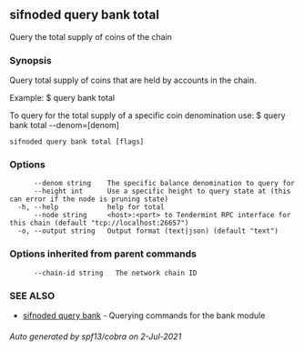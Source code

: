 ## sifnoded query bank total

Query the total supply of coins of the chain

### Synopsis

Query total supply of coins that are held by accounts in the chain.

Example:
  $ <appd> query bank total

To query for the total supply of a specific coin denomination use:
  $ <appd> query bank total --denom=[denom]

```
sifnoded query bank total [flags]
```

### Options

```
      --denom string    The specific balance denomination to query for
      --height int      Use a specific height to query state at (this can error if the node is pruning state)
  -h, --help            help for total
      --node string     <host>:<port> to Tendermint RPC interface for this chain (default "tcp://localhost:26657")
  -o, --output string   Output format (text|json) (default "text")
```

### Options inherited from parent commands

```
      --chain-id string   The network chain ID
```

### SEE ALSO

* [sifnoded query bank](sifnoded_query_bank.md)	 - Querying commands for the bank module

###### Auto generated by spf13/cobra on 2-Jul-2021
